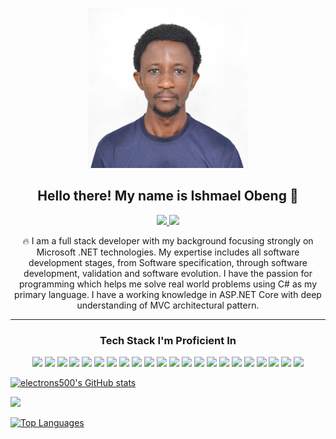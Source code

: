 <!-- shields.io badges are from the sites below -->
<!-- https://github.com/danmadeira/simple-icon-badges -->
<p align="center">
    <img width="256" height="256" src="assets/ishOne.jpg" />
</p>

<h2 align="center">Hello there! My name is Ishmael Obeng 👋</h2>
<p align="center">

</p>

<p align="center">

</p>

<p align="center">
    <a href="https://www.linkedin.com/in/ishmael-obeng">
        <img src="https://img.shields.io/badge/linkedin-%230077B5.svg?&style=for-the-badge&logo=linkedin&logoColor=white" height=25>
    </a> 
    <a href="mailto:electrons500@gmail.com">
        <img src="https://img.shields.io/badge/Gmail-D14836?style=for-the-badge&logo=gmail&logoColor=white" height=25>
    </a> 
</p>

<p align="center">
    🔥 I am a full stack developer with my background focusing strongly on Microsoft .NET technologies. My expertise includes all software development stages, from Software specification, through software development, validation and software evolution. I have the passion for programming which helps me solve real world problems using C# as my primary language. I have a working knowledge in ASP.NET Core with deep understanding of MVC architectural pattern.
</p>
<p align="center">
   
</p>

<hr>
<h3 align="center">Tech Stack I'm Proficient In</h3>
<p align="center">
    <img src="https://img.shields.io/badge/.NET-5C2D91.svg?&style=for-the-badge&logo=C-Sharp&logoColor=%23fff"/>
    <img src="https://img.shields.io/badge/Blazor-512BD4.svg?&style=for-the-badge&logo=blazor&logoColor=white"/>
    <img src="https://img.shields.io/badge/C%23-239120?style=for-the-badge&logo=c-sharp&logoColor=white"/>
     <img src="https://img.shields.io/badge/html5-%23E34F26.svg?&style=for-the-badge&logo=html5&logoColor=white"/> 
    <img src="https://img.shields.io/badge/css3-%231572B6.svg?&style=for-the-badge&logo=css3&logoColor=white"/> 
    <img src="https://img.shields.io/badge/bootstrap-%237952B3.svg?&style=for-the-badge&logo=bootstrap&logoColor=white" />
    <img src="https://img.shields.io/badge/javascript-%23323330.svg?&style=for-the-badge&logo=javascript&logoColor=%23F7DF1E"/>
    <img src="https://img.shields.io/badge/jquery-%23eeeeee.svg?&style=for-the-badge&logo=jquery&logoColor=%23417e38"/>
    <img src="https://img.shields.io/badge/git-%23F05033.svg?&style=for-the-badge&logo=git&logoColor=white"/> 
    <img src="https://img.shields.io/badge/github-%23121011.svg?&style=for-the-badge&logo=github&logoColor=white"/>
    <img src="https://img.shields.io/badge/Docker-2496ED.svg?&style=for-the-badge&logo=docker&logoColor=white"/>
    <img src="https://img.shields.io/badge/Visual Studio-6C33AF.svg?&style=for-the-badge&logo=visual%20studio&logoColor=white"/>
     <img src="https://img.shields.io/badge/microsoft%20Sqlserver-232F3E?&style=for-the-badge&logo=microsoft%20sharepoint&logoColor=white" />
    <img src="https://img.shields.io/badge/MYSQL-23B7178C.svg?&style=for-the-badge&logo=mysql&logoColor=white"/>
    <img src="https://img.shields.io/badge/postgresql-%23336791.svg?&style=for-the-badge&logo=postgresql&logoColor=white" />
    <img src="https://img.shields.io/badge/postman-A81D33.svg?&style=for-the-badge&logo=postman&logoColor=white"/>
    <img src="https://img.shields.io/badge/swagger-%23eeeeee.svg?&style=for-the-badge&logo=swagger&logoColor=%23417e38"/>
    <img src="https://img.shields.io/badge/rabbitmq-%23FF6600.svg?&style=for-the-badge&logo=rabbitmq&logoColor=white" />
    <img src="https://img.shields.io/badge/apache%20kafka-%23231F20.svg?&style=for-the-badge&logo=apache%20kafka&logoColor=white" />
    <img src="https://img.shields.io/badge/elasticsearch-%23005571.svg?&style=for-the-badge&logo=elasticsearch&logoColor=white" />
    <img src="https://img.shields.io/badge/microsoft%20azure-%23eeeeee.svg?&style=for-the-badge&logo=microsoft%20azure&logoColor=%231FA3EC"/>
    <img src="https://img.shields.io/badge/azure%20devops-%23eeeeee.svg?&style=for-the-badge&logo=azure%20devops&logoColor=%231FA3EC"/>
   
</p>

<p align="center">

   <a href="http://www.github.com/electrons500"><img src="https://github-readme-stats.vercel.app/api?username=electrons500&show_icons=true&hide=&count_private=true&title_color=0891b2&text_color=ffffff&icon_color=0891b2&bg_color=1c1917&hide_border=true&show_icons=true" alt="electrons500's GitHub stats" /></a>

<a href="http://www.github.com/electrons500"><img src="https://github-readme-streak-stats.herokuapp.com/?user=electrons500&stroke=ffffff&background=1c1917&ring=0891b2&fire=0891b2&currStreakNum=ffffff&currStreakLabel=0891b2&sideNums=ffffff&sideLabels=ffffff&dates=ffffff&hide_border=true" /></a>

<a href="https://github.com/electrons500" align="left"><img src="https://github-readme-stats.vercel.app/api/top-langs/?username=electrons500&langs_count=10&title_color=0891b2&text_color=ffffff&icon_color=0891b2&bg_color=1c1917&hide_border=true&locale=en&custom_title=Top%20%Languages" alt="Top Languages" /></a>
  
    
</p>
